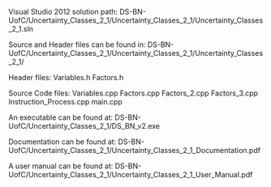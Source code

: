 Visual Studio 2012 solution path: DS-BN-UofC/Uncertainty_Classes_2_1/Uncertainty_Classes_2_1/Uncertainty_Classes_2_1.sln 

Source and Header files can be found in: DS-BN-UofC/Uncertainty_Classes_2_1/Uncertainty_Classes_2_1/Uncertainty_Classes_2_1/

Header files: 
Variables.h
Factors.h

Source Code files:
Variables.cpp
Factors.cpp
Factors_2.cpp
Factors_3.cpp
Instruction_Process.cpp
main.cpp

An executable can be found at: DS-BN-UofC/Uncertainty_Classes_2_1/DS_BN_v2.exe

Documentation can be found at: DS-BN-UofC/Uncertainty_Classes_2_1/Uncertainty_Classes_2_1_Documentation.pdf

A user manual can be found at: DS-BN-UofC/Uncertainty_Classes_2_1/Uncertainty_Classes_2_1_User_Manual.pdf 


